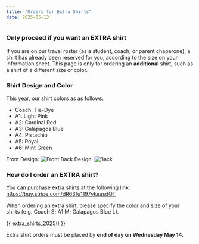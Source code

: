 ```yaml
---
title: "Orders for Extra Shirts"
date: 2025-05-13
---
```


### Only proceed if you want an EXTRA shirt

If you are on our travel roster (as a student, coach, or parent chaperone), a
shirt has already been reserved for you, according to the size on your
information sheet. This page is only for ordering an **additional** shirt, such
as a shirt of a different size or color.

### Shirt Design and Color

This year, our shirt colors as as follows:
* Coach: Tie-Dye
* A1: Light Pink
* A2: Cardinal Red
* A3: Galapagos Blue
* A4: Pistachio
* A5: Royal
* A6: Mint Green

Front Design:
![Front](/assets/shirt-2025-front.png)
Back Design:
![Back](/assets/shirt-2025-back.png)

### How do I order an EXTRA shirt?

You can purchase extra shirts at the following link:
https://buy.stripe.com/dR63fu1197ykeasdQT

When ordering an extra shirt, please specify the color and size of your shirts (e.g. Coach S; A1 M; Galapagos Blue L).

{{ extra_shirts_2025() }}

Extra shirt orders must be placed by **end of day on Wednesday May 14**.
